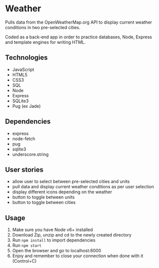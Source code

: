 # Weather

Pulls data from the OpenWeatherMap.org API to display current weather conditions in two pre-selected cities. 

Coded as a back-end app in order to practice databases, Node, Express and template engines for writing HTML.

## Technologies
* JavaScript
* HTML5
* CSS3
* SQL
* Node
* Express
* SQLite3
* Pug (ex Jade)

## Dependencies
* express
* node-fetch
* pug
* sqlite3
* underscore.string

## User stories
* allow user to select between pre-selected cities and units
* pull data and display current weather conditions as per user selection
* display different icons depending on the weather
* button to toggle between units
* button to toggle between cities

## Usage
1. Make sure you have Node v6+ installed
2. Download Zip, unzip and cd to the newly created directory
3. Run `npm install` to import dependencies
4. Run `npm start`
5. Open the browser and go to localhost:8000
6. Enjoy and remember to close your connection when done with it (Control+C)
